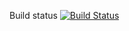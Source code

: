 Build status [![Build Status](http://104.131.159.56:8080/buildStatus/icon?job=phone-store&build=12)](http://104.131.159.56:8080/job/phone-store/12/)